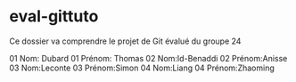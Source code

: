 # eval-gittuto
 Ce dossier va comprendre le projet de Git évalué du groupe 24

01 Nom: Dubard
01 Prénom: Thomas
02 Nom:Id-Benaddi
02 Prénom:Anisse
03 Nom:Leconte
03 Prénom:Simon
04 Nom:Liang
04 Prénom:Zhaoming
